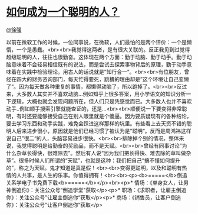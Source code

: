 
#  [如何成为一个聪明的人？](https://zhihu.com/questions/22790970)



[@徐强](https://zhihu.com/people/413cac83ac9bb62b8c55c85f7f80722b)

以前在微软工作的时候，一位同事说，在微软，人们最怕的是两个评价：一个是懒惰，一个是愚蠢。&lt;br&gt;&lt;br&gt;我觉得这两者，是有很大关联的。反正我见到过觉得超级聪明的人，往往也很勤奋。这体现在两个方面：勤于动脑、勤于动手。勤于动脑意味着不会轻易相信既有的说法，而是尝试去探索事物背后的原理，勤于动手意味着在实践中检验理论。用古人的话说就是”知行合一“。&lt;br&gt;&lt;br&gt;有位朋友，曾经在四大的财务咨询部门，每天忙得要死，跳槽的理由却是”这个环境让自己变懒了“。因为每天做各种重复的事情，都懒得动脑了，所以跑掉了。&lt;br&gt;&lt;br&gt;反过来，大多数人其实并不喜欢动脑...例如知乎上很多答案，用小学语文的知识分析一下逻辑，大概也就会发现问题所在，但人们只是凭感觉而已。大多数人也并不喜欢动手..例如顺手搜索引擎就能查证的，还是...&lt;br&gt;&lt;br&gt;顺便说一下要变得非常聪明，有时还要能够接受自己在别人眼里就是个傻逼。因为要质疑现有的各种结论，要去学习东西和动手实践，难免会踩进这样那样的坑里。有些看上去天资不错的聪明人后来进步很小，原因就是他们已经习惯了被认为是”聪明“。反而是周鸿祎这样说自己”很二“的人，头脑容易进步很快。&lt;br&gt;&lt;br&gt;排除掉个别的情况，整体来说，我觉得聪明是给勤奋的奖励品，而不是天赋。&lt;br&gt;&lt;br&gt;曾经有同事讨论”为什么杂草长得快，很难除去”。然后有人说“因为我们把长得快、难去除的草叫做杂草”。很多时候人们所谓的“天赋”，也就是这种：我们把自己“搞不懂如何提升的”，称之为天赋。鬼才知道是真是假！&lt;br&gt;&lt;br&gt;变得更聪明，以及和聪明有热情的人共事，是人生的乐事。你值得拥有！&lt;br&gt;&lt;br&gt;&lt;p&gt;&lt;b&gt;=====&lt;/b&gt;倒追关系学电子书免费下载&lt;b&gt;=====&lt;/b&gt;&lt;/p&gt;&lt;br&gt;&lt;p&gt;* 情场：《单身女人，让男神倒追你》：关注公众号“倒追学堂&#34;获取&lt;/p&gt;&lt;p&gt;* 职场：《求职者，让雇主倒追你》：关注公众号”让雇主倒追你“获取&lt;/p&gt;&lt;p&gt;* 商场：《销售员，让客户倒追你》：关注公众号”让客户倒追你“获取&lt;/p&gt;